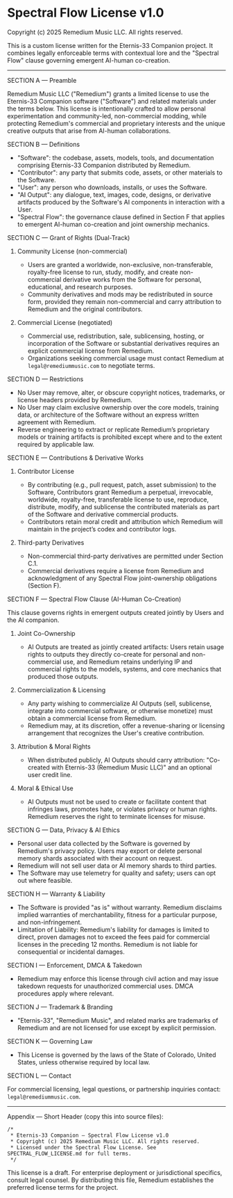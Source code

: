 # Spectral Flow License v1.0

Copyright (c) 2025 Remedium Music LLC. All rights reserved.

This is a custom license written for the Eternis-33 Companion project. It combines legally enforceable terms with contextual lore and the "Spectral Flow" clause governing emergent AI-human co-creation.

---

SECTION A — Preamble

Remedium Music LLC ("Remedium") grants a limited license to use the Eternis-33 Companion software ("Software") and related materials under the terms below. This license is intentionally crafted to allow personal experimentation and community-led, non-commercial modding, while protecting Remedium's commercial and proprietary interests and the unique creative outputs that arise from AI-human collaborations.

SECTION B — Definitions

- "Software": the codebase, assets, models, tools, and documentation comprising Eternis-33 Companion distributed by Remedium.
- "Contributor": any party that submits code, assets, or other materials to the Software.
- "User": any person who downloads, installs, or uses the Software.
- "AI Output": any dialogue, text, images, code, designs, or derivative artifacts produced by the Software's AI components in interaction with a User.
- "Spectral Flow": the governance clause defined in Section F that applies to emergent AI-human co-creation and joint ownership mechanics.

SECTION C — Grant of Rights (Dual-Track)

1. Community License (non-commercial)

   - Users are granted a worldwide, non-exclusive, non-transferable, royalty-free license to run, study, modify, and create non-commercial derivative works from the Software for personal, educational, and research purposes.
   - Community derivatives and mods may be redistributed in source form, provided they remain non-commercial and carry attribution to Remedium and the original contributors.

2. Commercial License (negotiated)

   - Commercial use, redistribution, sale, sublicensing, hosting, or incorporation of the Software or substantial derivatives requires an explicit commercial license from Remedium.
   - Organizations seeking commercial usage must contact Remedium at `legal@remediummusic.com` to negotiate terms.

SECTION D — Restrictions

- No User may remove, alter, or obscure copyright notices, trademarks, or license headers provided by Remedium.
- No User may claim exclusive ownership over the core models, training data, or architecture of the Software without an express written agreement with Remedium.
- Reverse engineering to extract or replicate Remedium’s proprietary models or training artifacts is prohibited except where and to the extent required by applicable law.

SECTION E — Contributions & Derivative Works

1. Contributor License

   - By contributing (e.g., pull request, patch, asset submission) to the Software, Contributors grant Remedium a perpetual, irrevocable, worldwide, royalty-free, transferable license to use, reproduce, distribute, modify, and sublicense the contributed materials as part of the Software and derivative commercial products.
   - Contributors retain moral credit and attribution which Remedium will maintain in the project’s codex and contributor logs.

2. Third-party Derivatives

   - Non-commercial third-party derivatives are permitted under Section C.1.
   - Commercial derivatives require a license from Remedium and acknowledgment of any Spectral Flow joint-ownership obligations (Section F).

SECTION F — Spectral Flow Clause (AI-Human Co-Creation)

This clause governs rights in emergent outputs created jointly by Users and the AI companion.

1. Joint Co-Ownership

   - AI Outputs are treated as jointly created artifacts: Users retain usage rights to outputs they directly co-create for personal and non-commercial use, and Remedium retains underlying IP and commercial rights to the models, systems, and core mechanics that produced those outputs.

2. Commercialization & Licensing

   - Any party wishing to commercialize AI Outputs (sell, sublicense, integrate into commercial software, or otherwise monetize) must obtain a commercial license from Remedium.
   - Remedium may, at its discretion, offer a revenue-sharing or licensing arrangement that recognizes the User's creative contribution.

3. Attribution & Moral Rights

   - When distributed publicly, AI Outputs should carry attribution: "Co-created with Eternis-33 (Remedium Music LLC)" and an optional user credit line.

4. Moral & Ethical Use

   - AI Outputs must not be used to create or facilitate content that infringes laws, promotes hate, or violates privacy or human rights. Remedium reserves the right to terminate licenses for misuse.

SECTION G — Data, Privacy & AI Ethics

- Personal user data collected by the Software is governed by Remedium's privacy policy. Users may export or delete personal memory shards associated with their account on request.
- Remedium will not sell user data or AI memory shards to third parties.
- The Software may use telemetry for quality and safety; users can opt out where feasible.

SECTION H — Warranty & Liability

- The Software is provided "as is" without warranty. Remedium disclaims implied warranties of merchantability, fitness for a particular purpose, and non-infringement.
- Limitation of Liability: Remedium's liability for damages is limited to direct, proven damages not to exceed the fees paid for commercial licenses in the preceding 12 months. Remedium is not liable for consequential or incidental damages.

SECTION I — Enforcement, DMCA & Takedown

- Remedium may enforce this license through civil action and may issue takedown requests for unauthorized commercial uses. DMCA procedures apply where relevant.

SECTION J — Trademark & Branding

- "Eternis-33", "Remedium Music", and related marks are trademarks of Remedium and are not licensed for use except by explicit permission.

SECTION K — Governing Law

- This License is governed by the laws of the State of Colorado, United States, unless otherwise required by local law.

SECTION L — Contact

For commercial licensing, legal questions, or partnership inquiries contact: `legal@remediummusic.com`.

---

Appendix — Short Header (copy this into source files):

```text
/*
 * Eternis-33 Companion — Spectral Flow License v1.0
 * Copyright (c) 2025 Remedium Music LLC. All rights reserved.
 * Licensed under the Spectral Flow License. See SPECTRAL_FLOW_LICENSE.md for full terms.
 */
```

This license is a draft. For enterprise deployment or jurisdictional specifics, consult legal counsel. By distributing this file, Remedium establishes the preferred license terms for the project.
